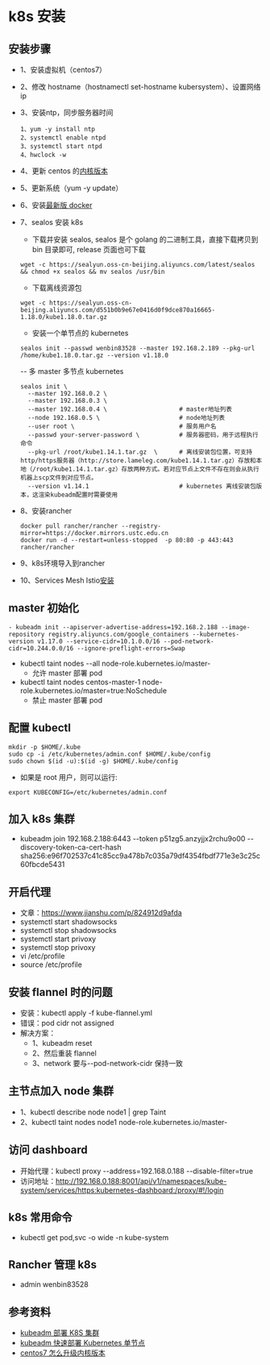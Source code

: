 # k8s 安装

## 安装步骤

- 1、安装虚拟机（centos7）
- 2、修改 hostname（hostnamectl set-hostname kubersystem）、设置网络ip
- 3、安装ntp，同步服务器时间

  ```ntpd
  1、yum -y install ntp
  2、systemctl enable ntpd
  3、systemctl start ntpd
  4、hwclock -w
  ```
  
- 4、更新 centos 的[内核版本](https://jingyan.baidu.com/article/6b182309fab06eba58e15995.html)
- 5、更新系统（yum -y update）
- 6、安装[最新版 docker](https://docs.docker.com/engine/install/centos/)
- 7、sealos 安装 k8s

  - 下载并安装 sealos, sealos 是个 golang 的二进制工具，直接下载拷贝到 bin 目录即可, release 页面也可下载

  ```wget sealos
  wget -c https://sealyun.oss-cn-beijing.aliyuncs.com/latest/sealos && chmod +x sealos && mv sealos /usr/bin
  ```

  - 下载离线资源包

  ```download
  wget -c https://sealyun.oss-cn-beijing.aliyuncs.com/d551b0b9e67e0416d0f9dce870a16665-1.18.0/kube1.18.0.tar.gz
  ```

  - 安装一个单节点的 kubernetes

  ```setup single
  sealos init --passwd wenbin83528 --master 192.168.2.189 --pkg-url /home/kube1.18.0.tar.gz --version v1.18.0
  ```

  -- 多 master 多节点 kubernetes

  ```setup mult
  sealos init \
    --master 192.168.0.2 \
    --master 192.168.0.3 \
    --master 192.168.0.4 \                    # master地址列表
    --node 192.168.0.5 \                      # node地址列表
    --user root \                             # 服务用户名
    --passwd your-server-password \           # 服务器密码，用于远程执行命令
    --pkg-url /root/kube1.14.1.tar.gz  \      # 离线安装包位置，可支持http/https服务器（http://store.lameleg.com/kube1.14.1.tar.gz）存放和本地（/root/kube1.14.1.tar.gz）存放两种方式。若对应节点上文件不存在则会从执行机器上scp文件到对应节点。
    --version v1.14.1                         # kubernetes 离线安装包版本，这渲染kubeadm配置时需要使用
  ```

- 8、安装rancher

  ```rancher
  docker pull rancher/rancher --registry-mirror=https://docker.mirrors.ustc.edu.cn
  docker run -d --restart=unless-stopped  -p 80:80 -p 443:443 rancher/rancher
  ```

- 9、k8s环境导入到rancher

- 10、Services Mesh Istio[安装](https://istio.io/docs/setup/getting-started/#download)

## master 初始化

```初始化
- kubeadm init --apiserver-advertise-address=192.168.2.188 --image-repository registry.aliyuncs.com/google_containers --kubernetes-version v1.17.0 --service-cidr=10.1.0.0/16 --pod-network-cidr=10.244.0.0/16 --ignore-preflight-errors=Swap
```

- kubectl taint nodes --all node-role.kubernetes.io/master-
  - 允许 master 部署 pod
- kubectl taint nodes centos-master-1 node-role.kubernetes.io/master=true:NoSchedule
  - 禁止 master 部署 pod

## 配置 kubectl

```配置kubectl
mkdir -p $HOME/.kube
sudo cp -i /etc/kubernetes/admin.conf $HOME/.kube/config
sudo chown $(id -u):$(id -g) $HOME/.kube/config
```

- 如果是 root 用户，则可以运行:

```root
export KUBECONFIG=/etc/kubernetes/admin.conf
```

## 加入 k8s 集群

- kubeadm join 192.168.2.188:6443 --token p51zg5.anzyjjx2rchu9o00 --discovery-token-ca-cert-hash sha256:e96f702537c41c85cc9a478b7c035a79df4354fbdf771e3e3c25c60fbcde5431

## 开启代理

- 文章：https://www.jianshu.com/p/824912d9afda
- systemctl start shadowsocks
- systemctl stop shadowsocks
- systemctl start privoxy
- systemctl stop privoxy
- vi /etc/profile
- source /etc/profile

## 安装 flannel 时的问题

- 安装：kubectl apply -f kube-flannel.yml
- 错误：pod cidr not assigned
- 解决方案：
  - 1、kubeadm reset
  - 2、然后重装 flannel
  - 3、network 要与--pod-network-cidr 保持一致

## 主节点加入 node 集群

- 1、kubectl describe node node1 | grep Taint
- 2、kubectl taint nodes node1 node-role.kubernetes.io/master-

## 访问 dashboard

- 开始代理：kubectl proxy --address=192.168.0.188 --disable-filter=true
- 访问地址：http://192.168.0.188:8001/api/v1/namespaces/kube-system/services/https:kubernetes-dashboard:/proxy/#!/login

## k8s 常用命令

- kubectl get pod,svc -o wide -n kube-system

## Rancher 管理 k8s

- admin wenbin83528

## 参考资料

- [kubeadm 部署 K8S 集群](https://www.cnblogs.com/ElegantSmile/p/12088520.html)
- [kubeadm 快速部署 Kubernetes 单节点](https://www.cnblogs.com/Tempted/p/10671292.html)
- [centos7 怎么升级内核版本](https://jingyan.baidu.com/article/6b182309fab06eba58e15995.html)
